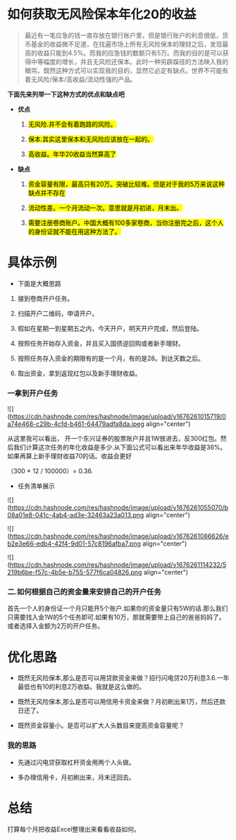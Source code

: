 # 如何获取无风险保本年化20的收益

> 最近有一笔应急的钱一直存放在银行账户里，但是银行账户的利息很低，货币基金的收益微不足道，在找遍市场上所有无风险保本的理财之后，发现最高的收益只能到4.5%。而我的应急钱的数额只有5万。而我的目的是可以获得中等幅度的增长，并且无风险还保本。此时一种另辟蹊径的方法映入我的眼帘。既然这种方式可以实现我的目的，显然它必定有缺点。世界不可能有着无风险/保本/高收益/流动性强的产品。

**下面先来列举一下这种方式的优点和缺点吧**

* **优点**
    
    1. <mark>无风险.并不会有着跑路的风险。</mark>
        
    2. <mark>保本.其实这里保本和无风险应该放在一起的。</mark>
        
    3. <mark>高收益。年华20收益当然算高了</mark>
        
* **缺点**
    
    1. <mark>资金容量有限，最高只有20万。突破比较难。但是对于我的5万来说这种缺点并不存在</mark>
        
    2. <mark>流动性差。一个月流动一次。意思就是月初进，月末出。</mark>
        
    3. <mark>需要注册卷商账户。中国大概有100多家卷商，当你注册完之后，这个人的身份证就不能在用这种方法了。</mark>
        
    

# 具体示例

* 下面是大概思路
    

1. 接到卷商开户任务。
    
2. 扫描开户二维码，申请开户。
    
3. 假如在星期一到星期五之内，今天开户，明天开户完成，然后登陆。
    
4. 按照任务开始存入资金，并且买入国债逆回购或者新手理财。
    
5. 按照任务存入资金的期限有的是一个月，有的是28。到达天数之后。
    
6. 取出资金，拿到返现红包以及新手理财收益。
    

### 一拿到开户任务

![](https://cdn.hashnode.com/res/hashnode/image/upload/v1676261015719/0a74e468-c29b-4cfd-b461-64479adfa8da.jpeg align="center")

从这里我可以看出， 开一个东兴证券的股票账户并且1W放进去，反300红包。然后我们计算这次任务的年化收益是多少.从下面公式可以看出来年华收益是36%。如果再算上新手理财收益70的话。收益会更好

（300 \* 12 / 100000）= 0.36.

* 任务清单展示
    

![](https://cdn.hashnode.com/res/hashnode/image/upload/v1676261055070/b08a01e8-041c-4ab4-ad3e-32463a23a013.png align="center")

![](https://cdn.hashnode.com/res/hashnode/image/upload/v1676261086626/eb2e3e66-edb4-42f4-9d01-57c8196afba7.png align="center")

![](https://cdn.hashnode.com/res/hashnode/image/upload/v1676261114232/5219b6be-f57c-4b5e-b755-577f6ca04826.png align="center")

### 二.如何根据自己的资金量来安排自己的开户任务

首先一个人的身份证一个月只能开5个账户.如果你的资金量只有5W的话.那么我们只需要找入金1W的5个任务即可.如果有10万，那就需要带上自己的爸爸妈妈了。或者选择入金额为2万的开户任务。

# 优化思路

* 既然无风险保本,那么是否可以用贷款资金来做？招行闪电贷20万利息3.6.一年最低也有10的利息2万收益。我就是这么做的。
    
* 既然无风险保本,那么是否可以用信用卡资金来做？月初刷出来1万，然后还款日还了。
    
* 既然资金容量小。是否可以扩大人头数目来提高资金容量呢？
    

### 我的思路

* 先通过闪电贷获取杠杆资金用两个人头做。
    
* 多办理信用卡，月初刷出来，月末还回去。
    

# 总结

打算每个月把收益Excel整理出来看看收益如何。